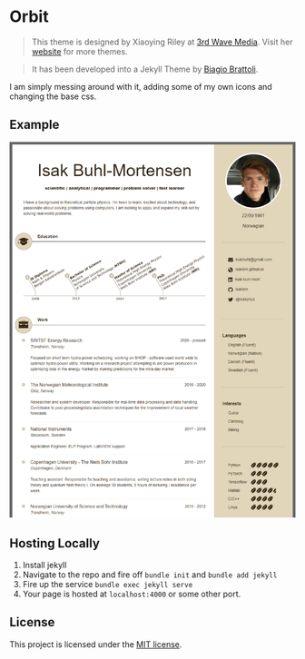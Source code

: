 # Orbit
> This theme is designed by Xiaoying Riley at [3rd Wave Media](http://themes.3rdwavemedia.com/). 
> Visit her [website](http://themes.3rdwavemedia.com/) for more themes.

> It has been developed into a Jekyll Theme by [Biagio Brattoli](https://github.com/bbrattoli).

I am simply messing around with it, adding some of my own icons and changing the base css.

## Example

![alt text](assets/images/example.png)

## Hosting Locally

1. Install jekyll
1. Navigate to the repo and fire off ``bundle init`` and ``bundle add jekyll``
1. Fire up the service ``bundle exec jekyll serve``
1. Your page is hosted at ``localhost:4000`` or some other port.

## License

This project is licensed under the [MIT license](LICENSE.txt).
